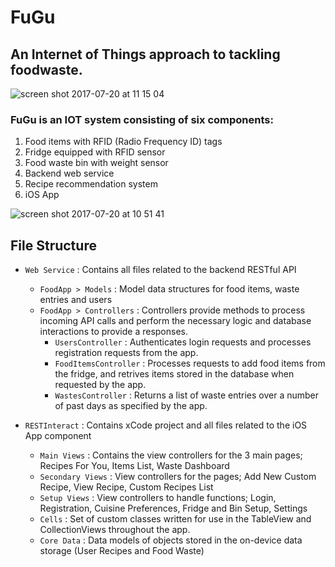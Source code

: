 # FuGu

## An Internet of Things approach to tackling foodwaste.

![screen shot 2017-07-20 at 11 15 04](https://user-images.githubusercontent.com/9306774/36165493-a14cf378-10e7-11e8-9aff-2deb27de8c93.png)



### FuGu is an IOT system consisting of six components:

1. Food items with RFID (Radio Frequency ID) tags
2. Fridge equipped with RFID sensor
3. Food waste bin with weight sensor
4. Backend web service
5. Recipe recommendation system
6. iOS App



![screen shot 2017-07-20 at 10 51 41](https://user-images.githubusercontent.com/9306774/36110808-e6a637a8-101b-11e8-8aba-cfbb5f2aa01c.png)


## File Structure

- `Web Service` : Contains all files related to the backend RESTful API
  * `FoodApp > Models` : Model data structures for food items, waste entries and users
  * `FoodApp > Controllers` : Controllers provide methods to process incoming API calls and perform the necessary logic and database interactions to provide a responses.
    * `UsersController` : Authenticates login requests and processes registration requests from the app.
    * `FoodItemsController` : Processes requests to add food items from the fridge, and retrives items stored in the database when requested by the app.
    * `WastesController` : Returns a list of waste entries over a number of past days as specified by the app.

- `RESTInteract` : Contains xCode project and all files related to the iOS App component
  * `Main Views` : Contains the view controllers for the 3 main pages; Recipes For You, Items List, Waste Dashboard
  * `Secondary Views` : View controllers for the pages; Add New Custom Recipe, View Recipe, Custom Recipes List
  * `Setup Views` : View controllers to handle functions; Login, Registration, Cuisine Preferences, Fridge and Bin Setup, Settings
  * `Cells` : Set of custom classes written for use in the TableView and CollectionViews throughout the app.
  * `Core Data` : Data models of objects stored in the on-device data storage (User Recipes and Food Waste)

